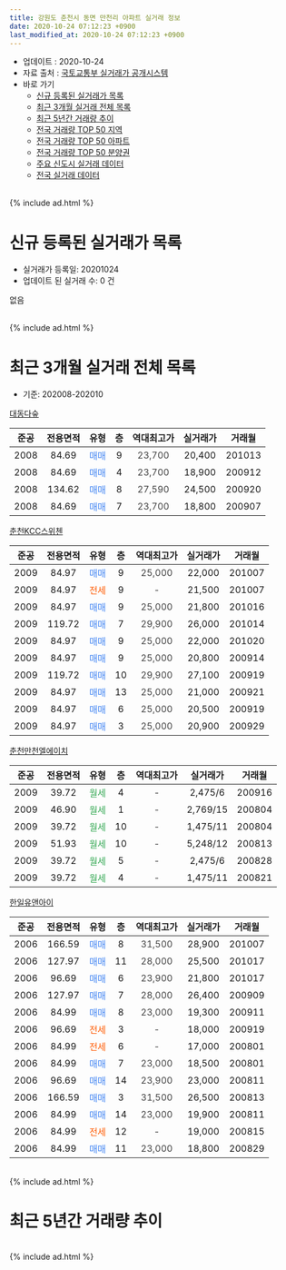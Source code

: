 ```yaml
---
title: 강원도 춘천시 동면 만천리 아파트 실거래 정보
date: 2020-10-24 07:12:23 +0900
last_modified_at: 2020-10-24 07:12:23 +0900
---
```


* 업데이트 : 2020-10-24
* 자료 출처 : [국토교통부 실거래가 공개시스템](http://rt.molit.go.kr)
* 바로 가기
    * [신규 등록된 실거래가 목록](#신규-등록된-실거래가-목록)
    * [최근 3개월 실거래 전체 목록](#최근-3개월-실거래-전체-목록)
    * [최근 5년간 거래량 추이](#최근-5년간-거래량-추이)
    * [전국 거래량 TOP 50 지역](https://inasie.github.io/apt-trade-info/최근-3개월-전국에서-가장-거래가-많이-발생한-지역)
    * [전국 거래량 TOP 50 아파트](https://inasie.github.io/apt-trade-info/최근-3개월-전국에서-가장-거래가-많이-발생한-아파트)
    * [전국 거래량 TOP 50 분양권](https://inasie.github.io/apt-trade-info/최근-3개월-전국에서-가장-거래가-많이-발생한-분양권)
    * [주요 신도시 실거래 데이터](https://inasie.github.io/apt-trade-info/주요-신도시)
    * [전국 실거래 데이터](https://inasie.github.io/apt-trade-info/전국)
<br>
{% include ad.html %}
<br>

# 신규 등록된 실거래가 목록
* 실거래가 등록일: 20201024
* 업데이트 된 실거래 수: 0 건

없음

<br>
{% include ad.html %}
<br>

# 최근 3개월 실거래 전체 목록
* 기준: 202008-202010


[대동다숲](https://search.naver.com/search.naver?query=%EA%B0%95%EC%9B%90%EB%8F%84+%EC%B6%98%EC%B2%9C%EC%8B%9C+%EB%8F%99%EB%A9%B4+%EB%A7%8C%EC%B2%9C%EB%A6%AC+%EB%8C%80%EB%8F%99%EB%8B%A4%EC%88%B2)

|준공|전용면적|유형|층|역대최고가|실거래가|거래월|
|:---:|:---:|:---:|:---:|:---:|:---:|:---:|
|2008|84.69|<span style="color:#4285f3">매매</span>|9|<span style="color:#444444">23,700</span>|20,400|201013|
|2008|84.69|<span style="color:#4285f3">매매</span>|4|<span style="color:#444444">23,700</span>|18,900|200912|
|2008|134.62|<span style="color:#4285f3">매매</span>|8|<span style="color:#444444">27,590</span>|24,500|200920|
|2008|84.69|<span style="color:#4285f3">매매</span>|7|<span style="color:#444444">23,700</span>|18,800|200907|

[춘천KCC스위첸](https://search.naver.com/search.naver?query=%EA%B0%95%EC%9B%90%EB%8F%84+%EC%B6%98%EC%B2%9C%EC%8B%9C+%EB%8F%99%EB%A9%B4+%EB%A7%8C%EC%B2%9C%EB%A6%AC+%EC%B6%98%EC%B2%9CKCC%EC%8A%A4%EC%9C%84%EC%B2%B8)

|준공|전용면적|유형|층|역대최고가|실거래가|거래월|
|:---:|:---:|:---:|:---:|:---:|:---:|:---:|
|2009|84.97|<span style="color:#4285f3">매매</span>|9|<span style="color:#444444">25,000</span>|22,000|201007|
|2009|84.97|<span style="color:#ff5a00">전세</span>|9|<span style="color:#444444">-</span>|21,500|201007|
|2009|84.97|<span style="color:#4285f3">매매</span>|9|<span style="color:#444444">25,000</span>|21,800|201016|
|2009|119.72|<span style="color:#4285f3">매매</span>|7|<span style="color:#444444">29,900</span>|26,000|201014|
|2009|84.97|<span style="color:#4285f3">매매</span>|9|<span style="color:#444444">25,000</span>|22,000|201020|
|2009|84.97|<span style="color:#4285f3">매매</span>|9|<span style="color:#444444">25,000</span>|20,800|200914|
|2009|119.72|<span style="color:#4285f3">매매</span>|10|<span style="color:#444444">29,900</span>|27,100|200919|
|2009|84.97|<span style="color:#4285f3">매매</span>|13|<span style="color:#444444">25,000</span>|21,000|200921|
|2009|84.97|<span style="color:#4285f3">매매</span>|6|<span style="color:#444444">25,000</span>|20,500|200919|
|2009|84.97|<span style="color:#4285f3">매매</span>|3|<span style="color:#444444">25,000</span>|20,900|200929|

[춘천만천엘에이치](https://search.naver.com/search.naver?query=%EA%B0%95%EC%9B%90%EB%8F%84+%EC%B6%98%EC%B2%9C%EC%8B%9C+%EB%8F%99%EB%A9%B4+%EB%A7%8C%EC%B2%9C%EB%A6%AC+%EC%B6%98%EC%B2%9C%EB%A7%8C%EC%B2%9C%EC%97%98%EC%97%90%EC%9D%B4%EC%B9%98)

|준공|전용면적|유형|층|역대최고가|실거래가|거래월|
|:---:|:---:|:---:|:---:|:---:|:---:|:---:|
|2009|39.72|<span style="color:#34a853">월세</span>|4|<span style="color:#444444">-</span>|2,475/6|200916|
|2009|46.90|<span style="color:#34a853">월세</span>|1|<span style="color:#444444">-</span>|2,769/15|200804|
|2009|39.72|<span style="color:#34a853">월세</span>|10|<span style="color:#444444">-</span>|1,475/11|200804|
|2009|51.93|<span style="color:#34a853">월세</span>|10|<span style="color:#444444">-</span>|5,248/12|200813|
|2009|39.72|<span style="color:#34a853">월세</span>|5|<span style="color:#444444">-</span>|2,475/6|200828|
|2009|39.72|<span style="color:#34a853">월세</span>|4|<span style="color:#444444">-</span>|1,475/11|200821|

[한일유앤아이](https://search.naver.com/search.naver?query=%EA%B0%95%EC%9B%90%EB%8F%84+%EC%B6%98%EC%B2%9C%EC%8B%9C+%EB%8F%99%EB%A9%B4+%EB%A7%8C%EC%B2%9C%EB%A6%AC+%ED%95%9C%EC%9D%BC%EC%9C%A0%EC%95%A4%EC%95%84%EC%9D%B4)

|준공|전용면적|유형|층|역대최고가|실거래가|거래월|
|:---:|:---:|:---:|:---:|:---:|:---:|:---:|
|2006|166.59|<span style="color:#4285f3">매매</span>|8|<span style="color:#444444">31,500</span>|28,900|201007|
|2006|127.97|<span style="color:#4285f3">매매</span>|11|<span style="color:#444444">28,000</span>|25,500|201017|
|2006|96.69|<span style="color:#4285f3">매매</span>|6|<span style="color:#444444">23,900</span>|21,800|201017|
|2006|127.97|<span style="color:#4285f3">매매</span>|7|<span style="color:#444444">28,000</span>|26,400|200909|
|2006|84.99|<span style="color:#4285f3">매매</span>|8|<span style="color:#444444">23,000</span>|19,300|200911|
|2006|96.69|<span style="color:#ff5a00">전세</span>|3|<span style="color:#444444">-</span>|18,000|200919|
|2006|84.99|<span style="color:#ff5a00">전세</span>|6|<span style="color:#444444">-</span>|17,000|200801|
|2006|84.99|<span style="color:#4285f3">매매</span>|7|<span style="color:#444444">23,000</span>|18,500|200801|
|2006|96.69|<span style="color:#4285f3">매매</span>|14|<span style="color:#444444">23,900</span>|23,000|200811|
|2006|166.59|<span style="color:#4285f3">매매</span>|3|<span style="color:#444444">31,500</span>|26,500|200813|
|2006|84.99|<span style="color:#4285f3">매매</span>|14|<span style="color:#444444">23,000</span>|19,900|200811|
|2006|84.99|<span style="color:#ff5a00">전세</span>|12|<span style="color:#444444">-</span>|19,000|200815|
|2006|84.99|<span style="color:#4285f3">매매</span>|11|<span style="color:#444444">23,000</span>|18,800|200829|


<br>
{% include ad.html %}
<br>

# 최근 5년간 거래량 추이


<div style="width:100%;">
    <canvas id="deal_progress" height="200"></canvas>
</div>

<script>
new Chart(document.getElementById("deal_progress"), {
    type: 'line',
    data: {
        labels: ['201510','201511','201512','201601','201602','201603','201604','201605','201606','201607','201608','201609','201610','201611','201612','201701','201702','201703','201704','201705','201706','201707','201708','201709','201710','201711','201712','201801','201802','201803','201804','201805','201806','201807','201808','201809','201810','201811','201812','201901','201902','201903','201904','201905','201906','201907','201908','201909','201910','201911','201912','202001','202002','202003','202004','202005','202006','202007','202008','202009','202010'],
        datasets: [{
            label: '매매',
            pointRadius: 1,
            data: [10, 10, 13, 5, 8, 11, 15, 6, 19, 14, 4, 16, 5, 8, 5, 5, 9, 6, 6, 9, 8, 5, 7, 7, 8, 4, 0, 3, 2, 6, 2, 5, 4, 1, 4, 2, 5, 3, 2, 1, 3, 4, 5, 3, 1, 2, 6, 2, 8, 2, 6, 7, 6, 2, 7, 6, 9, 12, 5, 10, 8],
            borderColor: "rgba(255, 201, 14, 1)",
            backgroundColor: "rgba(255, 201, 14, 0.5)",
            fill: false,
            lineTension: 0
        },{
            label: '전월세',
            pointRadius: 1,
            data: [1, 27, 10, 13, 8, 8, 8, 9, 2, 1, 3, 1, 5, 5, 4, 4, 4, 2, 6, 2, 6, 4, 3, 3, 8, 26, 3, 14, 7, 10, 11, 5, 5, 8, 9, 3, 3, 8, 2, 7, 5, 2, 5, 4, 0, 2, 9, 4, 8, 21, 5, 12, 4, 8, 7, 3, 6, 11, 7, 2, 1],
            borderColor: "rgba(0, 141, 185, 1)",
            backgroundColor: "rgba(0, 141, 185, 0.5)",
            fill: false,
            lineTension: 0
        }
        ]
    },
    options: {
        responsive: true,
        title: {
            display: false
        },
        tooltips: {
            mode: 'index',
            intersect: false
        },
        hover: {
            mode: 'nearest',
            intersect: true
        },
        scales: {
            xAxes: [{
                display: true,
                scaleLabel: {
                    display: true,
                    labelString: '년/월'
                }
            }],
            yAxes: [{
                display: true,
                ticks: {
                    suggestedMin: 0,
                },
                scaleLabel: {
                    display: true,
                    labelString: '실거래 수'
                }
            }]
        }
    }
});

</script>


<br>
{% include ad.html %}
<br>

